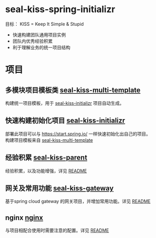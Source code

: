 # seal-kiss-spring-initializr
目标： KISS = Keep It Simple & Stupid

* 快速构建团队通用项目实例
* 团队内优秀经验积累
* 利于理解业务的统一项目结构

# 项目
## 多模块项目模板类 [seal-kiss-multi-template](seal-kiss-multi-template)
构建统一项目模板，用于 [seal-kiss-initializr](seal-kiss-initializr) 项目自动生成。

## 快速构建初始化项目 [seal-kiss-initializr](seal-kiss-initializr)
部署此项目可以与 https://start.spring.io/ 一样快速初始化出自己的项目。
<br/>构建项目模板来自 [seal-kiss-multi-template](seal-kiss-multi-template)

## 经验积累 [seal-kiss-parent](seal-kiss-parent)
经验积累，以及功能增强，详见 [README](seal-kiss-parent/README.md)

## 网关及常用功能 [seal-kiss-gateway](seal-kiss-gateway)
基于spring cloud gateway 的网关项目，并增加常用功能。详见 [README](seal-kiss-gateway/README.MD)

## nginx [nginx](nginx)
与项目相配合使用时需要注意的配置。详见 [README](nginx/README.MD)